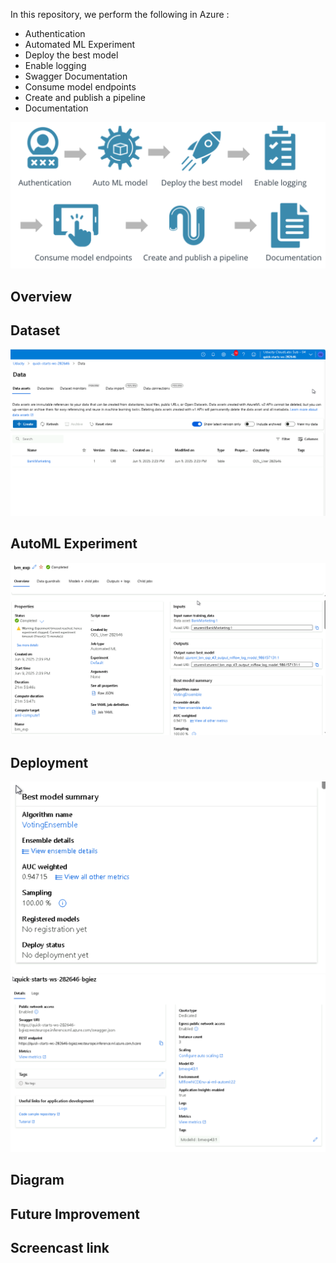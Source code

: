In this repository, we perform the following in Azure : 
- Authentication
- Automated ML Experiment
- Deploy the best model
- Enable logging
- Swagger Documentation
- Consume model endpoints
- Create and publish a pipeline
- Documentation

![alt text](imgs/ops.png)


## Overview

## Dataset
![dataset](imgs/dataset.png)

## AutoML Experiment
![experiment](imgs/exp.png)


## Deployment
![experiment](imgs/bestmodel.png)
![experiment](imgs/app_insight.png)


## Diagram

## Future Improvement

## Screencast link
